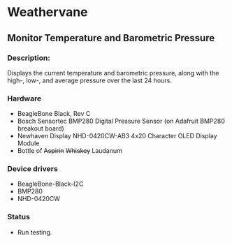 # Weathervane
## Monitor Temperature and Barometric Pressure

### Description:
Displays the current temperature and barometric pressure, along with the high-, low-, and average pressure over the last 24 hours.

### Hardware
* BeagleBone Black, Rev C
* Bosch Sensortec BMP280 Digital Pressure Sensor (on Adafruit BMP280 breakout board)
* Newhaven Display NHD-0420CW-AB3 4x20 Character OLED Display Module
* Bottle of ~~Aspirin~~ ~~Whiskey~~ Laudanum

### Device drivers
* BeagleBone-Black-I2C
* BMP280
* NHD-0420CW

### Status
* Run testing.
